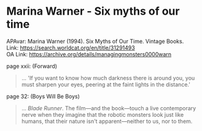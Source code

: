 # Marina Warner - Six myths of our time  

APAvar: Marina Warner (1994). Six Myths of Our Time. Vintage Books.  
Link: <https://search.worldcat.org/en/title/31291493>  
OA Link: <https://archive.org/details/managingmonsters0000warn>  

page xxii: (Forward)  
> ... 'If you want to know how much darkness there is around you, you must sharpen your eyes, peering at the faint lights in the distance.'  

page 32: (Boys Will Be Boys)  
> ... _Blade Runner_. The film—and the book—touch a live contemporary nerve when they imagine that the robotic monsters look just like humans, that their nature isn't apparent—neither to us, nor to them.  

